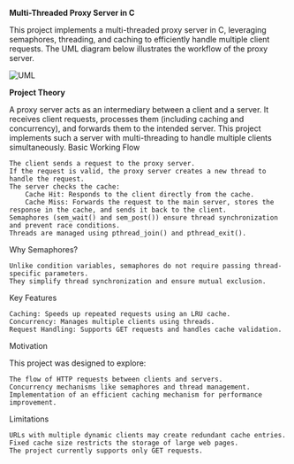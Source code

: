 **Multi-Threaded Proxy Server in C**

This project implements a multi-threaded proxy server in C, leveraging semaphores, threading, and caching to efficiently handle multiple client requests. The UML diagram below illustrates the workflow of the proxy server.

![UML](https://github.com/user-attachments/assets/5c8c14b3-13fe-45b6-bc5f-2394a0173999)


**Project Theory**

A proxy server acts as an intermediary between a client and a server. It receives client requests, processes them (including caching and concurrency), and forwards them to the intended server. This project implements such a server with multi-threading to handle multiple clients simultaneously.
Basic Working Flow

    The client sends a request to the proxy server.
    If the request is valid, the proxy server creates a new thread to handle the request.
    The server checks the cache:
        Cache Hit: Responds to the client directly from the cache.
        Cache Miss: Forwards the request to the main server, stores the response in the cache, and sends it back to the client.
    Semaphores (sem_wait() and sem_post()) ensure thread synchronization and prevent race conditions.
    Threads are managed using pthread_join() and pthread_exit().

Why Semaphores?

    Unlike condition variables, semaphores do not require passing thread-specific parameters.
    They simplify thread synchronization and ensure mutual exclusion.

Key Features

    Caching: Speeds up repeated requests using an LRU cache.
    Concurrency: Manages multiple clients using threads.
    Request Handling: Supports GET requests and handles cache validation.

Motivation

This project was designed to explore:

    The flow of HTTP requests between clients and servers.
    Concurrency mechanisms like semaphores and thread management.
    Implementation of an efficient caching mechanism for performance improvement.

Limitations

    URLs with multiple dynamic clients may create redundant cache entries.
    Fixed cache size restricts the storage of large web pages.
    The project currently supports only GET requests.
